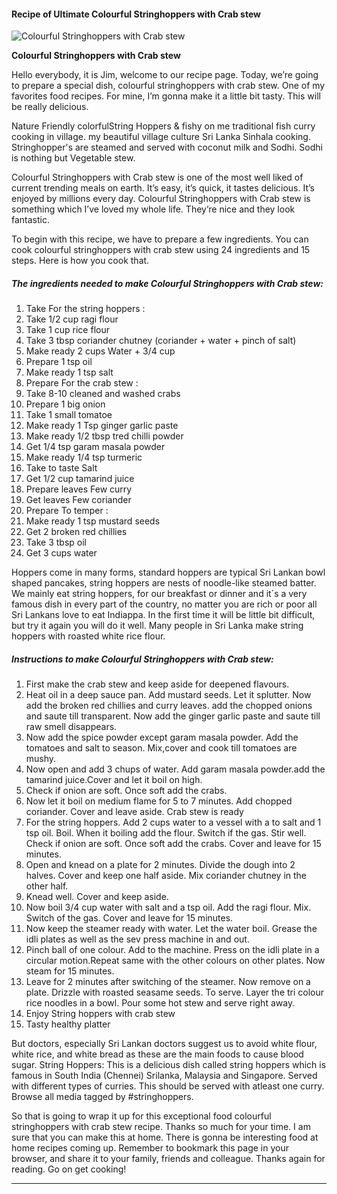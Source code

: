            

#### Recipe of Ultimate Colourful Stringhoppers with Crab stew

![Colourful Stringhoppers with Crab stew](https://img-global.cpcdn.com/recipes/2ea185429fd8e5d1/751x532cq70/colourful-stringhoppers-with-crab-stew-recipe-main-photo.jpg)

**Colourful Stringhoppers with Crab stew**

Hello everybody, it is Jim, welcome to our recipe page. Today, we’re going to prepare a special dish, colourful stringhoppers with crab stew. One of my favorites food recipes. For mine, I’m gonna make it a little bit tasty. This will be really delicious.

Nature Friendly colorfulString Hoppers & fishy on me traditional fish curry cooking in village. my beautiful village culture Sri Lanka Sinhala cooking. Stringhopper's are steamed and served with coconut milk and Sodhi. Sodhi is nothing but Vegetable stew.

Colourful Stringhoppers with Crab stew is one of the most well liked of current trending meals on earth. It’s easy, it’s quick, it tastes delicious. It’s enjoyed by millions every day. Colourful Stringhoppers with Crab stew is something which I’ve loved my whole life. They’re nice and they look fantastic.

To begin with this recipe, we have to prepare a few ingredients. You can cook colourful stringhoppers with crab stew using 24 ingredients and 15 steps. Here is how you cook that.

##### The ingredients needed to make Colourful Stringhoppers with Crab stew:

1.  Take For the string hoppers :
2.  Take 1/2 cup ragi flour
3.  Take 1 cup rice flour
4.  Take 3 tbsp coriander chutney (coriander + water + pinch of salt)
5.  Make ready 2 cups Water + 3/4 cup
6.  Prepare 1 tsp oil
7.  Make ready 1 tsp salt
8.  Prepare For the crab stew :
9.  Take 8-10 cleaned and washed crabs
10.  Prepare 1 big onion
11.  Take 1 small tomatoe
12.  Make ready 1 Tsp ginger garlic paste
13.  Make ready 1/2 tbsp tred chilli powder
14.  Get 1/4 tsp garam masala powder
15.  Make ready 1/4 tsp turmeric
16.  Take to taste Salt
17.  Get 1/2 cup tamarind juice
18.  Prepare leaves Few curry
19.  Get leaves Few coriander
20.  Prepare To temper :
21.  Make ready 1 tsp mustard seeds
22.  Get 2 broken red chillies
23.  Take 3 tbsp oil
24.  Get 3 cups water

Hoppers come in many forms, standard hoppers are typical Sri Lankan bowl shaped pancakes, string hoppers are nests of noodle-like steamed batter. We mainly eat string hoppers, for our breakfast or dinner and it´s a very famous dish in every part of the country, no matter you are rich or poor all Sri Lankans love to eat Indiappa. In the first time it will be little bit difficult, but try it again you will do it well. Many people in Sri Lanka make string hoppers with roasted white rice flour.

##### Instructions to make Colourful Stringhoppers with Crab stew:

1.  First make the crab stew and keep aside for deepened flavours.
2.  Heat oil in a deep sauce pan. Add mustard seeds. Let it splutter. Now add the broken red chillies and curry leaves. add the chopped onions and saute till transparent. Now add the ginger garlic paste and saute till raw smell disappears.
3.  Now add the spice powder except garam masala powder. Add the tomatoes and salt to season. Mix,cover and cook till tomatoes are mushy.
4.  Now open and add 3 chups of water. Add garam masala powder.add the tamarind juice.Cover and let it boil on high.
5.  Check if onion are soft. Once soft add the crabs.
6.  Now let it boil on medium flame for 5 to 7 minutes. Add chopped coriander. Cover and leave aside. Crab stew is ready
7.  For the string hoppers. Add 2 cups water to a vessel with a to salt and 1 tsp oil. Boil. When it boiling add the flour. Switch if the gas. Stir well. Check if onion are soft. Once soft add the crabs. Cover and leave for 15 minutes.
8.  Open and knead on a plate for 2 minutes. Divide the dough into 2 halves. Cover and keep one half aside. Mix coriander chutney in the other half.
9.  Knead well. Cover and keep aside.
10.  Now boil 3/4 cup water with salt and a tsp oil. Add the ragi flour. Mix. Switch of the gas. Cover and leave for 15 minutes.
11.  Now keep the steamer ready with water. Let the water boil. Grease the idli plates as well as the sev press machine in and out.
12.  Pinch ball of one colour. Add to the machine. Press on the idli plate in a circular motion.Repeat same with the other colours on other plates. Now steam for 15 minutes.
13.  Leave for 2 minutes after switching of the steamer. Now remove on a plate. Drizzle with roasted seasame seeds. To serve. Layer the tri colour rice noodles in a bowl. Pour some hot stew and serve right away.
14.  Enjoy String hoppers with crab stew
15.  Tasty healthy platter

But doctors, especially Sri Lankan doctors suggest us to avoid white flour, white rice, and white bread as these are the main foods to cause blood sugar. String Hoppers: This is a delicious dish called string hoppers which is famous in South India (Chennei) Srilanka, Malaysia and Singapore. Served with different types of curries. This should be served with atleast one curry. Browse all media tagged by #stringhoppers.

So that is going to wrap it up for this exceptional food colourful stringhoppers with crab stew recipe. Thanks so much for your time. I am sure that you can make this at home. There is gonna be interesting food at home recipes coming up. Remember to bookmark this page in your browser, and share it to your family, friends and colleague. Thanks again for reading. Go on get cooking!

* * *